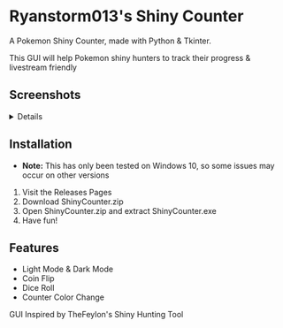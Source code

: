 # Ryanstorm013's Shiny Counter

A Pokemon Shiny Counter, made with Python & Tkinter.

This GUI will help Pokemon shiny hunters to track their progress & livestream friendly


## Screenshots 

<details>

### Black:
![timer1](./screenshots/blkCounter.png?raw=true "black Counter")

![counter1](./screenshots/blkTimer.png?raw=true "black Timer")

### White:
![timer2](./screenshots/whtCounter.png?raw=true "White Timer")

![counter2](./screenshots/whtTimer.png?raw=true "White Counter")

</details>

## Installation 

* **Note:** This has only been tested on Windows 10, so some issues may occur on other versions

1. Visit the Releases Pages
2. Download ShinyCounter.zip
3. Open ShinyCounter.zip and extract ShinyCounter.exe
4. Have fun!



## Features 

* Light Mode & Dark Mode
* Coin Flip
* Dice Roll 
* Counter Color Change


GUI Inspired by TheFeylon's Shiny Hunting Tool